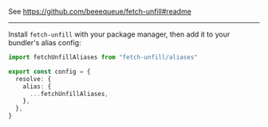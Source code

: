 See https://github.com/beeequeue/fetch-unfill#readme

---

Install `fetch-unfill` with your package manager, then add it to your bundler's alias config:

```ts
import fetchUnfillAliases from "fetch-unfill/aliases"

export const config = {
  resolve: {
    alias: {
      ...fetchUnfillAliases,
    },
  },
}
```
